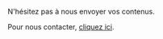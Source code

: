 

N'hésitez pas à nous envoyer vos contenus.

Pour nous contacter, [cliquez ici](mailto:inspirations.spi@gmail.com?subject=Contact%20inSPIrations).
